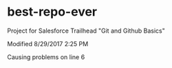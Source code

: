 # best-repo-ever
Project for Salesforce Trailhead "Git and Github Basics"

Modified 8/29/2017 2:25 PM

Causing problems on line 6